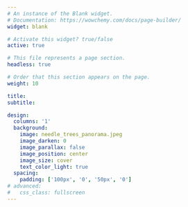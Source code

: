```yaml
---
# An instance of the Blank widget.
# Documentation: https://wowchemy.com/docs/page-builder/
widget: blank

# Activate this widget? true/false
active: true

# This file represents a page section.
headless: true

# Order that this section appears on the page.
weight: 10

title:
subtitle:

design:
  columns: '1'
  background:
    image: needle_trees_panorama.jpeg
    image_darken: 0
    image_parallax: false
    image_position: center
    image_size: cover
    text_color_light: true
  spacing:
    padding: ['100px', '0', '50px', '0']
# advanced:
#   css_class: fullscreen
---
```

